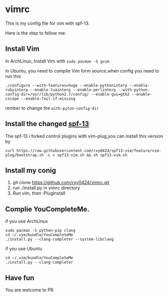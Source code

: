 # vimrc

This is my config file for vim with spf-13.

Here is the step to fellow me:

## Install Vim
In ArchLinux, Install Vim with `sudo pacman -S gvim`

In Ubuntu, you need to complie Vim form source,when config you need to run this
```
./configure --with-features=huge --enable-pythoninterp --enable-rubyinterp --enable-luainterp --enable-perlinterp --with-python-config-dir=/usr/lib/python2.7/config/ --enable-gui=gtk2 --enable-cscope --enable-fail-if-missing
```
rember to change the `with-pyton-config-dir`
## Install the changed [spf-13](https://github.com/rxy0424/spf13-vim)
The spf-13 i forked control plugins with vim-plug,you can install this version by 
```
curl https://raw.githubusercontent.com/rxy0424/spf13-vim/feature/vim-plug/bootstrap.sh -L > spf13-vim.sh && sh spf13-vim.sh
```
## Install my conig
1.  git clone https://github.com/rxy0424/vimrc.git
2.  run ./install.py in vimrc directory
3.  Run vim, then :PlugInstall
## Complie YouCompleteMe.
if you use ArchLinux
```
sudo pacman -S python-pip clang
cd ~/.vim/bundle/YouCompleteMe
./install.py --clang-completer --system-libclang
```

if you use Ubuntu
```
cd ~/.vim/bundle/YouCompleteMe
./install.py --clang-completer
```
## Have fun

You are welcome to PR.
